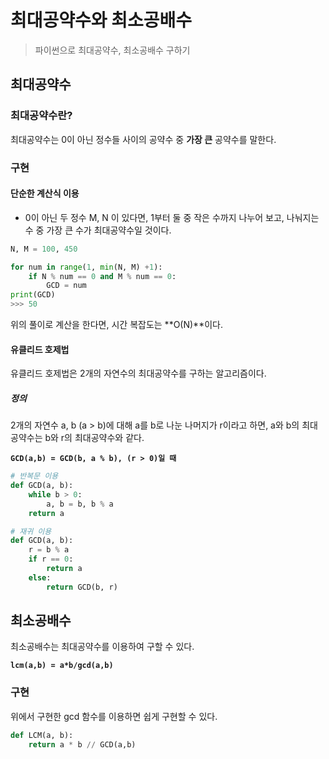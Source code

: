 # 최대공약수와 최소공배수

> 파이썬으로 최대공약수, 최소공배수 구하기



## 최대공약수

### 최대공약수란? 

 최대공약수는 0이 아닌 정수들 사이의 공약수 중 **가장 큰** 공약수를 말한다.



### 구현

#### 단순한 계산식 이용

- 0이 아닌 두 정수 M, N 이 있다면, 1부터 둘 중 작은 수까지 나누어 보고, 나눠지는 수 중 가장 큰 수가 최대공약수일 것이다.



```python
N, M = 100, 450

for num in range(1, min(N, M) +1):
    if N % num == 0 and M % num == 0:
        GCD = num
print(GCD)
>>> 50

```



위의 풀이로 계산을 한다면, 시간 복잡도는 **O(N)**이다.

#### 유클리드 호제법 

 유클리드 호제법은 2개의 자연수의 최대공약수를 구하는 알고리즘이다.

##### 정의 

2개의 자연수 a, b (a > b)에 대해 a를 b로 나눈 나머지가 r이라고 하면, a와 b의 최대공약수는 b와 r의 최대공약수와 같다. 

**`GCD(a,b) = GCD(b, a % b), (r > 0)일 때  `**  



```python
# 반복문 이용
def GCD(a, b):
    while b > 0:
        a, b = b, b % a
    return a

# 재귀 이용
def GCD(a, b):
    r = b % a
    if r == 0:
        return a
    else:
        return GCD(b, r) 
```



## 최소공배수 

 최소공배수는 최대공약수를 이용하여 구할 수 있다.

**`lcm(a,b) = a*b/gcd(a,b)   `**



### 구현

위에서 구현한 gcd 함수를 이용하면 쉽게 구현할 수 있다.

```python
def LCM(a, b):
    return a * b // GCD(a,b)
```

